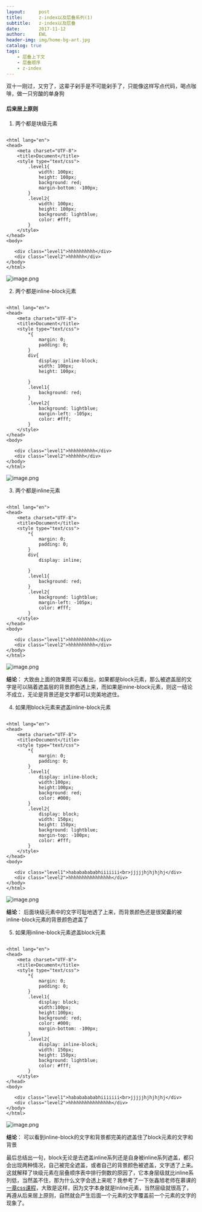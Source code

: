 ```yaml
---
layout:     post
title:      z-index以及层叠系列(1)
subtitle:   z-index以及层叠
date:       2017-11-12
author:     EWL
header-img: img/home-bg-art.jpg
catalog: true
tags:
    - 层叠上下文 
    - 层叠顺序  
    - z-index   
---
```




双十一刚过，又穷了，这辈子剁手是不可能剁手了，只能像这样写点代码，喝点咖啡，做一只穷酸的单身狗

#### 后来居上原则

1. 两个都是块级元素


```

<html lang="en">
<head>
    <meta charset="UTF-8">
    <title>Document</title>
    <style type="text/css">
        .level1{
            width: 100px;
            height: 100px;
            background: red;
            margin-bottom: -100px;
        }
        .level2{
            width: 100px;
            height: 100px;
            background: lightblue;
            color: #fff;
        }
    </style>
</head>
<body>
   
   <div class="level1">hhhhhhhhhh</div>
   <div class="level2">hhhhhh</div>
</body>
</html>
```


![image.png](http://upload-images.jianshu.io/upload_images/7930564-7039823513b92045.png?imageMogr2/auto-orient/strip%7CimageView2/2/w/1240)


2. 两个都是inline-block元素


```

<html lang="en">
<head>
    <meta charset="UTF-8">
    <title>Document</title>
    <style type="text/css">
        *{
            margin: 0;           
            padding: 0;
        }
        div{
            display: inline-block;
            width: 100px;
            height: 100px; 
            
        }
        .level1{            
            background: red;            
        }
        .level2{
            background: lightblue;
            margin-left: -105px;
            color: #fff;
        }
    </style>
</head>
<body>
   
   <div class="level1">hhhhhhhhhh</div>
   <div class="level2">hhhhhh</div>
</body>
</html>

```


![image.png](http://upload-images.jianshu.io/upload_images/7930564-ba77690c50f82671.png?imageMogr2/auto-orient/strip%7CimageView2/2/w/1240)



3. 两个都是inline元素


```

<html lang="en">
<head>
    <meta charset="UTF-8">
    <title>Document</title>
    <style type="text/css">
        *{
            margin: 0;           
            padding: 0;
        }
        div{
            display: inline;           
            
        }
        .level1{            
            background: red;            
        }
        .level2{
            background: lightblue;
            margin-left: -105px;
            color: #fff;
        }
    </style>
</head>
<body>
   
   <div class="level1">hhhhhhhhhh</div>
   <div class="level2">hhhhhhhhhh</div>
</body>
</html>
```


![image.png](http://upload-images.jianshu.io/upload_images/7930564-13e0c845d31869c8.png?imageMogr2/auto-orient/strip%7CimageView2/2/w/1240)



**结论**：
大致由上面的效果图 可以看出，如果都是block元素，那么被遮盖层的文字是可以隔着遮盖层的背景颜色透上来，而如果是inine-block元素，则这一结论不成立，无论是背景还是文字都可以完美地遮住。


4. 如果用block元素来遮盖inline-block元素


```

<html lang="en">
<head>
    <meta charset="UTF-8">
    <title>Document</title>
    <style type="text/css">
        *{
            margin: 0;           
            padding: 0;
        }        
        .level1{  
            display: inline-block;
            width:100px;          
            height:100px;          
            background: red;     
            color: #000;       
        }
        .level2{
            display: block;
            width: 150px;          
            height: 150px;         
            background: lightblue;
            margin-top: -100px;
            color: #fff;
        }
    </style>
</head>
<body>
   
   <div class="level1">habababababhiiiiiii<br>jjjjjhjhjhjhj</div>
   <div class="level2">hhhhhhhhhhhhhhhh</div>
</body>
</html>
```


![image.png](http://upload-images.jianshu.io/upload_images/7930564-d67cec331e0b8bbf.png?imageMogr2/auto-orient/strip%7CimageView2/2/w/1240)



**结论**：
后面块级元素中的文字可耻地透了上来，而背景颜色还是很窝囊的被inline-block元素的背景颜色遮盖了



5. 如果用inline-block元素遮盖block元素


```

<html lang="en">
<head>
    <meta charset="UTF-8">
    <title>Document</title>
    <style type="text/css">
        *{
            margin: 0;           
            padding: 0;
        }        
        .level1{  
            display: block;
            width:100px;          
            height:100px;          
            background: red;     
            color: #000;
            margin-bottom: -100px;
        }
        .level2{
            display: inline-block;
            width: 150px;          
            height: 150px;         
            background: lightblue;
            color: #fff;
        }
    </style>
</head>
<body>
  
   <div class="level1">habababababhiiiiiii<br>jjjjjhjhjhjhj</div>
   <div class="level2">hhhhhhhhhhhhhhhh</div>
</body>
</html>
```


![image.png](http://upload-images.jianshu.io/upload_images/7930564-3b92e4c19b969375.png?imageMogr2/auto-orient/strip%7CimageView2/2/w/1240)


**结论**：
可以看到inline-block的文字和背景都完美的遮盖住了block元素的文字和背景

最后总结出一句，block无论是去遮盖inline系列还是自身被inline系列遮盖，都只会出现两种情况，自己被完全遮盖，或者自己的背景颜色被遮盖，文字透了上来。
这就解释了块级元素在层叠顺序表中排行倒数的原因了，它本身层级就比inline系列低，当然盖不住，那为什么文字会透上来呢？我参考了一下张鑫旭老师在慕课的[一章css课程](http://www.imooc.com/video/11626/0)，大致是这样，因为文字本身就是Inline元素，当然层级就很高了，再遵从后来居上原则，自然就会产生后面一个元素的文字覆盖前一个元素的文字的现象了。





